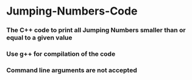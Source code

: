 # Jumping-Numbers-Code
### The C++ code to print all Jumping Numbers smaller than or equal to a given value
### Use g++ for compilation of the code
### Command line arguments are not accepted

